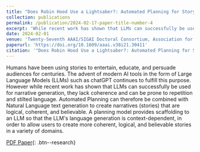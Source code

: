 ```yaml
---
title: "Does Robin Hood Use a Lightsaber?: Automated Planning for Storytelling"
collection: publications
permalink: /publication/2024-02-17-paper-title-number-4
excerpt: 'While recent work has shown that LLMs can successfully be used for narrative generation, they lack coherence and can be prone to repetition and stilted language. Automated Planning can therefore be combined with Natural Language text generation to create narratives (stories) that are logical, coherent, and believable.'
date: 2024-02-01
venue: 'Twenty-Seventh AAAI/SIGAI Doctoral Consortium, Association for the Advancement of Artificial Intelligence (AAAI) '
paperurl: 'https://doi.org/10.1609/aaai.v38i21.30411'
citation: '"Does Robin Hood Use a Lightsaber?: Automated Planning for Storytelling",Twenty-Seventh AAAI/SIGAI Doctoral Consortium, Association for the Advancement of Artificial Intelligence (AAAI), <b>Nisha Simon</b>, February 2024, pp 1–2.'
---
```


Humans have been using stories to entertain, educate, and persuade audiences for centuries. The advent of modern AI tools in the form of Large Language Models (LLMs) such as chatGPT continues to fulfill this purpose. However while recent work has shown that LLMs can successfully be used for narrative generation, they lack coherence and can be prone to repetition and stilted language. Automated Planning can therefore be combined with Natural Language text generation to create narratives (stories) that are logical, coherent, and believable. A planning model provides scaffolding to an LLM so that the LLM's language generation is context-dependent, in order to allow users to create more coherent, logical, and believable stories in a variety of domains.

[PDF Paper](/files/AAAI_2024_paper_Robin_Hood_lightsaber.pdf){: .btn--research}
